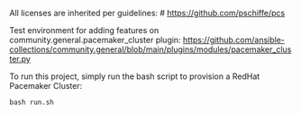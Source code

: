 All licenses are inherited per guidelines: # https://github.com/pschiffe/pcs

Test environment for adding features on community.general.pacemaker_cluster plugin: https://github.com/ansible-collections/community.general/blob/main/plugins/modules/pacemaker_cluster.py

To run this project, simply run the bash script to provision a RedHat Pacemaker Cluster:
```
bash run.sh
```
